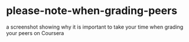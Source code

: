 # please-note-when-grading-peers
a screenshot showing why it is important to take your time when grading your peers on Coursera
